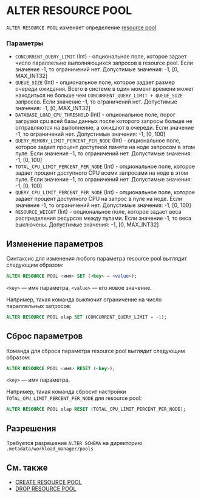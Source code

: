 # ALTER RESOURCE POOL

`ALTER RESOURCE POOL` изменяет определение [resource pool](../../../../concepts/gloassary#resource-pool).

### Параметры

* `CONCURRENT_QUERY_LIMIT` (Int) - опциональное поле, которое задает число параллельно выполняющихся запросов в resource pool. Если значение -1, то ограничений нет. Допустимые значения: -1, [0, MAX_INT32]
* `QUEUE_SIZE` (Int) - опциональное поле, которое задает размер очереди ожидания. Всего в системе в один момент времени может находиться не больше чем `CONCURRENT_QUERY_LIMIT + QUEUE_SIZE` запросов. Если значение -1, то ограничений нет. Допустимые значения: -1, [0, MAX_INT32]
* `DATABASE_LOAD_CPU_THRESHOLD` (Int) - опциональное поле, порог загрузки cpu всей базы данных после которого запросы больше не отправляются на выполнение, а ожидают в очереди. Если значение -1, то ограничений нет. Допустимые значения: -1, [0, 100]
* `QUERY_MEMORY_LIMIT_PERCENT_PER_NODE` (Int) - опциональное поле, которое задает процент доступной памяти на ноде запросом в этом пуле. Если значение -1, то ограничений нет. Допустимые значения: -1, [0, 100]
* `TOTAL_CPU_LIMIT_PERCENT_PER_NODE` (Int) - опциональное поле, которое задает процент доступного CPU всеми запросами на ноде в этом пуле. Если значение -1, то ограничений нет. Допустимые значения: -1, [0, 100]
* `QUERY_CPU_LIMIT_PERCENT_PER_NODE` (Int) - опциональное поле, которое задает процент доступного CPU на запрос в пуле на ноде. Если значение -1, то ограничений нет. Допустимые значения: -1, [0, 100]
* `RESOURCE_WEIGHT` (Int) - опциональное поле, которое задает веса распределения ресурсов между пулами. Если значение -1, то веса выключены. Допустимые значения: -1, [0, MAX_INT32]

## Изменение параметров

Синтаксис для изменения любого параметра resource pool выглядит следующим образом:

```sql
ALTER RESOURCE POOL <имя> SET (<key> = <value>);
```

```<key>``` — имя параметра, ```<value>``` — его новое значение.

Например, такая команда выключит ограничение на число параллельных запросов:

```sql
ALTER RESOURCE POOL olap SET (CONCURRENT_QUERY_LIMIT = -1);
```

## Сброс параметров

Команда для сброса параметра resource pool выглядит следующим образом:

```sql
ALTER RESOURCE POOL <имя> RESET (<key>);
```

```<key>``` — имя параметра.

Например, такая команда сбросит настройки `TOTAL_CPU_LIMIT_PERCENT_PER_NODE` для resource pool:

```sql
ALTER RESOURCE POOL olap RESET (TOTAL_CPU_LIMIT_PERCENT_PER_NODE);
```

## Разрешения

Требуется разрешение `ALTER SCHEMA` на директорию `.metadata/workload_manager/pools`

## См. также

* [CREATE RESOURCE POOL](create-resource-pool.md)
* [DROP RESOURCE POOL](drop-resource-pool.md)